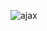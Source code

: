 ![ajax](https://user-images.githubusercontent.com/39142850/68744104-33c8ff80-0637-11ea-9157-5b4a57a5d845.gif)
